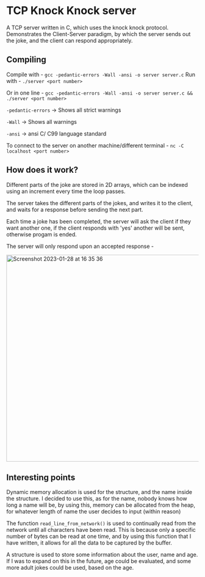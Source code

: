 # TCP Knock Knock server

  A TCP server written in C, which uses the knock knock protocol. Demonstrates the Client-Server paradigm, by which the server sends out the joke, and the client can respond appropriately.

## Compiling

  Compile with - `gcc -pedantic-errors -Wall -ansi -o server server.c`
  Run with - `./server <port number>`

  Or in one line -
  `gcc -pedantic-errors -Wall -ansi -o server server.c && ./server <port number>`

  `-pedantic-errors` -> Shows all strict warnings
  
  `-Wall` -> Shows all warnings 
  
  `-ansi` -> ansi C/ C99 language standard

  To connect to the server on another machine/different terminal -
  `nc -C localhost <port number>`

## How does it work?

  Different parts of the joke are stored in 2D arrays, which can be indexed using an increment every time the loop passes.

  The server takes the different parts of the jokes, and writes it to the client, and waits for a response before sending the next part.
  
  Each time a joke has been completed, the server will ask the client if they want another one, if the client responds with 'yes' another will be sent, otherwise progam is ended.
  
  The server will only respond upon an accepted response -
  
  <img width="542" alt="Screenshot 2023-01-28 at 16 35 36" src="https://user-images.githubusercontent.com/68609221/215279257-2aae1b2f-26fe-488f-8531-    
                                                               3018c5d215ea.png">

## Interesting points

  Dynamic memory allocation is used for the structure, and the name inside the structure. I decided to use this, as for the name, nobody knows how long a name will be, by using this, memory can be allocated from the heap, for whatever length of name the user decides to input (within reason)

  The function `read_line_from_network()` is used to continually read from the network until all characters have been read. This is because only a specific number of bytes can be read at one time, and by using this function that I have written, it allows for all the data to be captured by the buffer.
  
   A structure is used to store some information about the user, name and age. If I was to expand on this in the future, age could be evaluated, and some more adult jokes could be used, based on the age.
